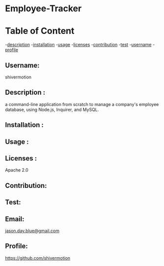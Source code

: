
# Employee-Tracker

# Table of Content
-[description](#description)
-[installation](#installation)
-[usage](#usage)
-[licenses](#licenses)
-[contribution](#contribution)
-[test](#test)
-[username](#username)
-[profile](#profile)

## Username:
shivermotion
## Description :
a command-line application from scratch to manage a company's employee database, using Node.js, Inquirer, and MySQL.
## Installation :

## Usage :

## Licenses :
Apache 2.0
## Contribution:

## Test:

## Email:
jason.day.blue@gmail.com
## Profile:
https://github.com/shivermotion

